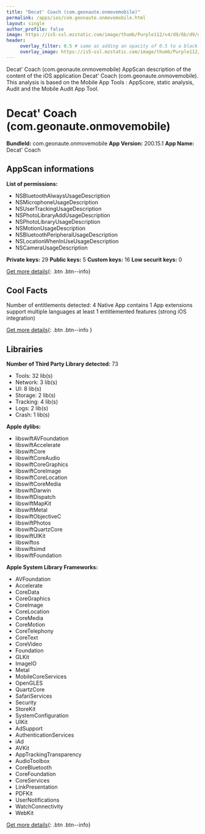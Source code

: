 ```yaml
---
title: "Decat' Coach (com.geonaute.onmovemobile)"
permalink: /apps/ios/com.geonaute.onmovemobile.html
layout: single
author_profile: false
image: https://is5-ssl.mzstatic.com/image/thumb/Purple112/v4/d9/6b/d9/d96bd92d-36e0-ecd9-a2ee-bde7e5c81d5e/AppIcon-0-0-1x_U007emarketing-0-0-0-10-0-0-sRGB-0-0-0-GLES2_U002c0-512MB-85-220-0-0.png/512x512bb.jpg
header: 
     overlay_filter: 0.5 # same as adding an opacity of 0.5 to a black background
     overlay_image: https://is5-ssl.mzstatic.com/image/thumb/Purple112/v4/d9/6b/d9/d96bd92d-36e0-ecd9-a2ee-bde7e5c81d5e/AppIcon-0-0-1x_U007emarketing-0-0-0-10-0-0-sRGB-0-0-0-GLES2_U002c0-512MB-85-220-0-0.png/512x512bb.jpg
---
```

Decat' Coach (com.geonaute.onmovemobile) AppScan description of the content of the iOS application Decat' Coach (com.geonaute.onmovemobile). This analysis is based on the Mobile App Tools : AppScore, static analysis, Audit and the Mobile Audit App Tool.

# Decat' Coach (com.geonaute.onmovemobile)

**BundleId:** com.geonaute.onmovemobile
**App Version:** 200.15.1
**App Name:** Decat' Coach


## AppScan informations 

**List of permissions:** 
- NSBluetoothAlwaysUsageDescription
- NSMicrophoneUsageDescription
- NSUserTrackingUsageDescription
- NSPhotoLibraryAddUsageDescription
- NSPhotoLibraryUsageDescription
- NSMotionUsageDescription
- NSBluetoothPeripheralUsageDescription
- NSLocationWhenInUseUsageDescription
- NSCameraUsageDescription
  
  
**Private keys:** 29
**Public keys:** 5
**Custom keys:** 16
**Low securit keys:** 0
  
[Get more details](/pricing.html){: .btn .btn--info}

## Cool Facts

Number of entitlements detected: 4
Native App
contains 1 App extensions
support multiple languages
at least 1 entitlemented features (strong iOS integration)
  
[Get more details](/pricing.html){: .btn .btn--info }

## Librairies 
**Number of Third Party Library detected:** 73
- Tools: 32 lib(s)
- Network: 3 lib(s)
- UI: 8 lib(s)
- Storage: 2 lib(s)
- Tracking: 4 lib(s)
- Logs: 2 lib(s)
- Crash: 1 lib(s)


**Apple dylibs:**
- libswiftAVFoundation
- libswiftAccelerate
- libswiftCore
- libswiftCoreAudio
- libswiftCoreGraphics
- libswiftCoreImage
- libswiftCoreLocation
- libswiftCoreMedia
- libswiftDarwin
- libswiftDispatch
- libswiftMapKit
- libswiftMetal
- libswiftObjectiveC
- libswiftPhotos
- libswiftQuartzCore
- libswiftUIKit
- libswiftos
- libswiftsimd
- libswiftFoundation


**Apple System Library Frameworks:**
- AVFoundation
- Accelerate
- CoreData
- CoreGraphics
- CoreImage
- CoreLocation
- CoreMedia
- CoreMotion
- CoreTelephony
- CoreText
- CoreVideo
- Foundation
- GLKit
- ImageIO
- Metal
- MobileCoreServices
- OpenGLES
- QuartzCore
- SafariServices
- Security
- StoreKit
- SystemConfiguration
- UIKit
- AdSupport
- AuthenticationServices
- iAd
- AVKit
- AppTrackingTransparency
- AudioToolbox
- CoreBluetooth
- CoreFoundation
- CoreServices
- LinkPresentation
- PDFKit
- UserNotifications
- WatchConnectivity
- WebKit


  
[Get more details](/pricing.html){: .btn .btn--info}

